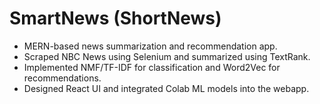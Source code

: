 # SmartNews (ShortNews)

- MERN-based news summarization and recommendation app.
- Scraped NBC News using Selenium and summarized using TextRank.
- Implemented NMF/TF-IDF for classification and Word2Vec for recommendations.
- Designed React UI and integrated Colab ML models into the webapp.